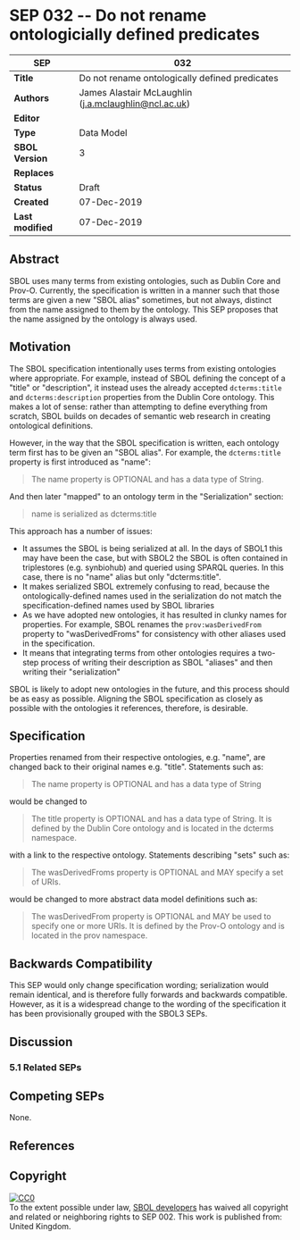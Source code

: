 SEP 032 -- Do not rename ontologicially defined predicates
===================================

SEP                     | 032
----------------------|--------------
**Title**                | Do not rename ontologically defined predicates
**Authors**           | James Alastair McLaughlin (j.a.mclaughlin@ncl.ac.uk)
**Editor**            | 
**Type**               | Data Model
**SBOL Version** | 3
**Replaces**        | 
**Status**             | Draft
**Created**          | 07-Dec-2019
**Last modified**  | 07-Dec-2019

## Abstract

SBOL uses many terms from existing ontologies, such as Dublin Core and Prov-O.  Currently, the specification is written in a manner such that those terms are given a new "SBOL alias" sometimes, but not always, distinct from the name assigned to them by the ontology.  This SEP proposes that the name assigned by the ontology is always used.


## Motivation

The SBOL specification intentionally uses terms from existing ontologies where appropriate.  For example, instead of SBOL defining the concept of a "title" or "description", it instead uses the already accepted `dcterms:title` and `dcterms:description` properties from the Dublin Core ontology.  This makes a lot of sense: rather than attempting to define everything from scratch, SBOL builds on decades of semantic web research in creating ontological definitions.

However, in the way that the SBOL specification is written, each ontology term first has to be given an "SBOL alias".  For example, the `dcterms:title` property is first introduced as "name":

> The name property is OPTIONAL and has a data type of String.

And then later "mapped" to an ontology term in the "Serialization" section:

> name is serialized as dcterms:title

This approach has a number of issues:

* It assumes the SBOL is being serialized at all.  In the days of SBOL1 this may have been the case, but with SBOL2 the SBOL is often contained in triplestores (e.g. synbiohub) and queried using SPARQL queries.  In this case, there is no "name" alias but only "dcterms:title".
* It makes serialized SBOL extremely confusing to read, because the ontologically-defined names used in the serialization do not match the specification-defined names used by SBOL libraries
* As we have adopted new ontologies, it has resulted in clunky names for properties. For example, SBOL renames the `prov:wasDerivedFrom` property to "wasDerivedFroms" for consistency with other aliases used in the specification.
* It means that integrating terms from other ontologies requires a two-step process of writing their description as SBOL "aliases" and then writing their "serialization"

SBOL is likely to adopt new ontologies in the future, and this process should be as easy as possible.  Aligning the SBOL specification as closely as possible with the ontologies it references, therefore, is desirable.

## Specification 

Properties renamed from their respective ontologies, e.g. "name", are changed back to their original names e.g. "title". Statements such as:

> The name property is OPTIONAL and has a data type of String

would be changed to

> The title property is OPTIONAL and has a data type of String.  It is defined by the Dublin Core ontology and is located in the dcterms namespace.

with a link to the respective ontology.  Statements describing "sets" such as:

> The wasDerivedFroms property is OPTIONAL and MAY specify a set of URIs. 

would be changed to more abstract data model definitions such as:

> The wasDerivedFrom property is OPTIONAL and MAY be used to specify one or more URIs.  It is defined by the Prov-O ontology and is located in the prov namespace.


## Backwards Compatibility <a name='compatibility'></a>

This SEP would only change specification wording; serialization would remain identical, and is therefore fully forwards and backwards compatible.  However, as it is a widespread change to the wording of the specification it has been provisionally grouped with the SBOL3 SEPs.


## Discussion <a name='discussion'></a>

### 5.1 Related SEPs


## Competing SEPs <a name='competing_seps'></a>

None.

References <a name='references'></a>
----------------

Copyright <a name='copyright'></a>
-------------

<p xmlns:dct="http://purl.org/dc/terms/" xmlns:vcard="http://www.w3.org/2001/vcard-rdf/3.0#">
  <a rel="license"
     href="http://creativecommons.org/publicdomain/zero/1.0/">
    <img src="http://i.creativecommons.org/p/zero/1.0/88x31.png" style="border-style: none;" alt="CC0" />
  </a>
  <br />
  To the extent possible under law,
  <a rel="dct:publisher"
     href="sbolstandard.org">
    <span property="dct:title">SBOL developers</span></a>
  has waived all copyright and related or neighboring rights to
  <span property="dct:title">SEP 002</span>.
This work is published from:
<span property="vcard:Country" datatype="dct:ISO3166"
      content="US" about="sbolstandard.org">
  United Kingdom</span>.
</p>


